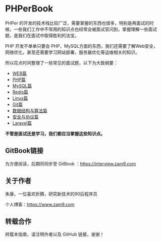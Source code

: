 # PHPerBook
PHPer 的开发的技术栈比较广泛，需要掌握的东西也很多，特别是再面试的时候，一些我们工作中不常用的知识点也经常会被面试官问到，掌握理解一些面试题，是我们在面试中取得胜利的法宝。

PHP 开发不单单只要会 PHP、MySQL方面的东西，我们还需要了解Web安全，网络优化，甚至还需要学习网站部署，服务器优化等运维相关的知识。

所以花点时间整理了一些常见的面试题，以下为大致纲要：

- [WEB篇](web.md)
- [PHP篇](php.md)
- [MySQL篇](mysql.md)
- [Redis篇](redis.md)
- [Linux篇](linux.md)
- [Git篇](git.md)
- [数据结构与算法篇](structural_algorithm.md)
- [安全与协议篇](security_protocol.md)
- [Laravel篇](laravel.md)

**不管是面试还是学习，我们都应当掌握这些知识点。**

## GitBook链接

为方便阅读，后期将同步至 GitBook ：<https://interview.zam9.com>

## 关于作者

朱康，一位喜欢折腾，研究新技术的90后程序员

个人博客：<https://www.zam9.com>

## 转载合作

转载本指南，请注明作者以及 GitHub 链接，谢谢！
